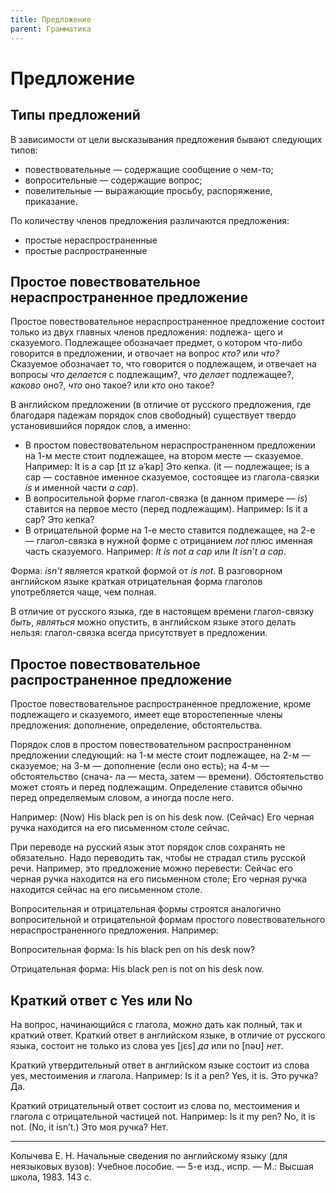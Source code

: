 ```yaml
---
title: Предложение
parent: Грамматика
---
```


# Предложение


## Типы предложений

В зависимости от цели высказывания предложения бывают следующих типов:
- повествовательные — содержащие сообщение о чем-то;
- вопросительные — содержащие вопрос;
- повелительные — выражающие просьбу, распоряжение, приказание.

По количеству членов предложения различаются
предложения:
- простые нераспространенные
- простые распространенные


## Простое повествовательное нераспространенное предложение

Простое повествовательное нераспространенное предложение состоит
только из двух главных членов предложения: подлежа- щего и сказуемого.
Подлежащее обозначает предмет, о котором что-либо говорится в
предложении, и отвочает на вопрос *кто?* или *что?* Сказуемое
обозначает то, что говорится о подлежащем, и отвечает на вопросы *что
делается* с подлежащим?, *что делает* подлежащее?, *каково* оно?,
*что* оно такое? или *кто* оно такое?

В английском предложении (в отличие от русского предложения, где
благодаря падежам порядок слов свободный) существует твердо
установившийся порядок слов, а именно:
- В простом повествовательном нераспространенном предложении на 1-м
  месте стоит подлежащее, на втором месте — сказуемое. Например: It is
  a cap [ɪt ɪz əˈkap] Это кепка. (it — подлежащее; is a cap —
  составное именное сказуемое, состоящее из глагола-связки *is* и
  именной части *a cap*).
- В вопросительной форме глагол-связка (в данном примере — *is*)
  ставится на первое место (перед подлежащим). Например: Is it a cap?
  Это кепка?
- В отрицательной форме на 1-е место ставится подлежащее, на 2-е —
  глагол-связка в нужной форме с отрицанием *not* плюс именная часть
  сказуемого. Например: *It is not a cap* или *It isn’t a cap*.

Форма: *isn't* является краткой формой от *is not*.  В разговорном
английском языке краткая отрицательная форма глаголов употребляется
чаще, чем полная.

В отличие от русского языка, где в настоящем времени глагол-связку
*быть*, *являться* можно опустить, в английском языке этого делать
нельзя: глагол-связка всегда присутствует в предложении.


## Простое повествовательное распространенное предложение

Простое повествовательное распространенное предложение, кроме
подлежащего и сказуемого, имеет еще второстепенные члены предложения:
дополнение, определение, обстоятельства.

Порядок слов в простом повествовательном распространенном предложении
следующий: на 1-м месте стоит подлежащее, на 2-м — сказуемое; на 3-м —
дополнение (если оно есть); на 4-м — обстоятельство (снача- ла —
места, затем — времени).  Обстоятельство может стоять и перед
подлежащим.  Определение ставится обычно перед определяемым словом, а
иногда после него.

Например: (Now) His black pen is on his desk now.  (Сейчас) Его черная
ручка находится на его письменном столе сейчас.

При переводе на русский язык этот порядок слов сохранять не
обязательно.  Надо переводить так, чтобы не страдал стиль русской
речи.  Например, это предложение можно перевести: Сейчас его черная
ручка находится на его письменном столе; Его черная ручка находится
сейчас на его письменном столе.

Вопросительная и отрицательная формы строятся аналогично
вопросительной и отрицательной формам простого повествовательного
нераспространенного предложения. Например:

Вопросительная форма: Is his black pen on his desk now?

Отрицательная форма: His black pen is not on his desk now.


## Краткий ответ с Yes или No

На вопрос, начинающийся с глагола, можно дать как полный, так и
краткий ответ.  Краткий ответ в английском языке, в отличие от
русского языка, состоит не только из слова yes [jɛs] *да* или no [nəʊ]
*нет*.

Краткий утвердительный ответ в английском языке состоит из слова yes,
местоимения и глагола. Например: Is it a pen?  Yes, it is.  Это ручка?
Да.

Краткий отрицательный ответ состоит из слова no, местоимения и глагола
с отрицательной частицей not.  Например: Is it my pen?  No, it is
not. (No, it isn’t.)  Это моя ручка?  Нет.


---

Колычева Е. Н.  Начальные сведения по английскому языку (для
неязыковых вузов): Учебное пособие. — 5-е изд., испр. — М.: Высшая
школа, 1983. 143 с.


